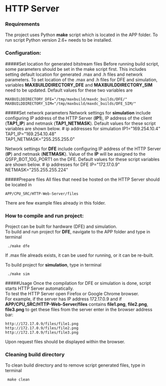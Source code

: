 # HTTP Server

### Requirements

The project uses Python **make** script which is located in the APP folder. To run script Python version 2.6+ needs to be installed.

### Configuration:
#####Set location for generated bitstream files
Before running build script, some parameters should be set in the make script first. 
This includes setting default location for generated .max and .h files and network parameters.
To set location of the .max and .h files for DFE and simulation, variables **MAXBUILDDIRECTORY_DFE** and **MAXBUILDDIRECTORY_SIM** need to be updated. Default values for these two variables are

    MAXBUILDDIRECTORY_DFE="/tmp/maxbuild/maxdc_builds/DFE/"
    MAXBUILDDIRECTORY_SIM="/tmp/maxbuild/maxdc_builds/DFE_SIM/"

#####Set network parameters
Network settings for **simulation** include configuring IP address of the HTTP Server (**IP1**), IP address of the client (**TAP1_IP**) and netmask (**TAP1_NETMASK**). Default values for these script variables are shown below.
    # ip addresses for simulation
    IP1="169.254.10.4"  
    TAP1_IP="169.254.10.48"  
    TAP1_NETMASK="255.255.255.0"

Network settings for **DFE** include configuring IP address of the HTTP Server (**IP**) and netmask (**NETMASK**). Value of the **IP** will be assigned to the QSFP_BOT_10G_PORT1 on the DFE. Default values for these script variables are shown below.
    # ip addresses for DFE
    IP="172.17.0.9"  
    NETMASK="255.255.255.224"
    
#####Prepare files
All files that need be hosted on the HTTP Server should be located in

    APP/CPU_SRC/HTTP-Web-Server/files
    
There are few example files already in this folder.    

### How to compile and run project:  
Project can be built for hardware (DFE) and simulation.  
To build and run project for **DFE**, navigate to the APP folder and type in terminal

     ./make dfe

If .max file alreads exists, it can be used for running, or it can be re-built.

To build project for **simulation**, type in terminal

     ./make sim

#####Usage
Once the compilation for DFE or simulation is done, script starts HTTP Server automatically.  
To test the HTTP Server open Firefox or Google Chrome browser.  
For example, if the server has IP address 172.17.0.9 and if **APP/CPU_SRC/HTTP-Web-Server/files** contains **file1.png**, **file2.png**, **file3.png** to get these files from the server enter in the browser address bar:

    http://172.17.0.9/files/file1.png
    http://172.17.0.9/files/file2.png
    http://172.17.0.9/files/file3.png

Upon request files should be displayed within the browser. 

 ### Cleaning build directory
 To clean build directory and to remove script generated files, type in terminal
 
     make clean

